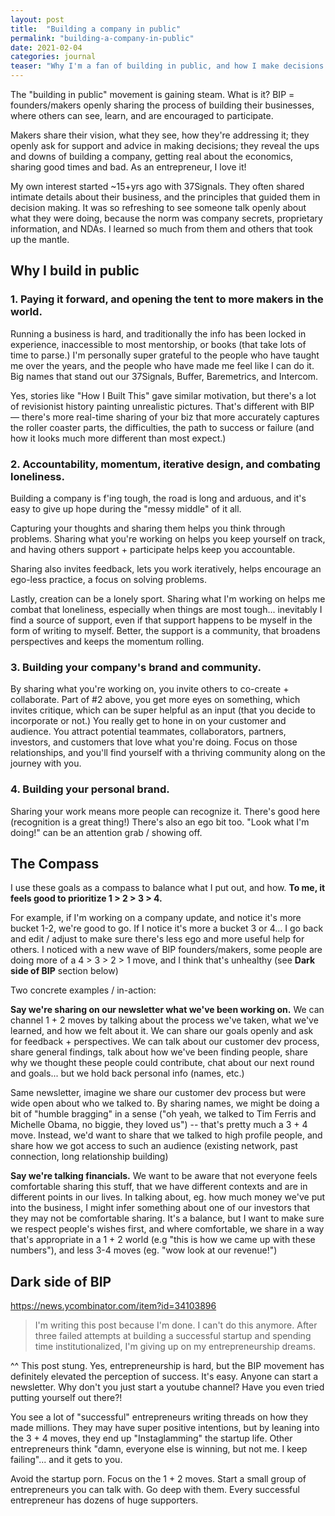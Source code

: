 ```yaml
---
layout: post
title:  "Building a company in public"
permalink: "building-a-company-in-public"
date: 2021-02-04
categories: journal
teaser: "Why I'm a fan of building in public, and how I make decisions about what to share. Opening the tent for others, accountability, and co-creation / community orientation lead the way."
---
```



The "building in public" movement is gaining steam. What is it? BIP = founders/makers openly sharing the process of building their businesses, where others can see, learn, and are encouraged to participate.

Makers share their vision, what they see, how they're addressing it; they openly ask for support and advice in making decisions; they reveal the ups and downs of building a company, getting real about the economics, sharing good times and bad. As an entrepreneur, I love it!

My own interest started ~15+yrs ago with 37Signals. They often shared intimate details about their business, and the principles that guided them in decision making. It was so refreshing to see someone talk openly about what they were doing, because the norm was company secrets, proprietary information, and NDAs. I learned so much from them and others that took up the mantle.


## Why I build in public

### 1. Paying it forward, and opening the tent to more makers in the world.

Running a business is hard, and traditionally the info has been locked in experience, inaccessible to most mentorship, or books (that take lots of time to parse.)
I'm personally super grateful to the people who have taught me over the years, and the people who have made me feel like I can do it. Big names that stand out our 37Signals, Buffer, Baremetrics, and Intercom.

Yes, stories like "How I Built This" gave similar motivation, but there's a lot of revisionist history painting unrealistic pictures. That's different with BIP — there's more real-time sharing of your biz that more accurately captures the roller coaster parts, the difficulties, the path to success or failure (and how it looks much more different than most expect.)

### 2. Accountability, momentum, iterative design, and combating loneliness.

Building a company is f'ing tough, the road is long and arduous, and it's easy to give up hope during the "messy middle" of it all.

Capturing your thoughts and sharing them helps you think through problems. Sharing what you're working on helps you keep yourself on track, and having others support + participate helps keep you accountable.

Sharing also invites feedback, lets you work iteratively, helps encourage an ego-less practice, a focus on solving problems.

Lastly, creation can be a lonely sport. Sharing what I'm working on helps me combat that loneliness, especially when things are most tough... inevitably I find a source of support, even if that support happens to be myself in the form of writing to myself. Better, the support is a community, that broadens perspectives and keeps the momentum rolling.

### 3. Building your company's brand and community.

By sharing what you're working on, you invite others to co-create + collaborate. Part of #2 above, you get more eyes on something, which invites critique, which can be super helpful as an input (that you decide to incorporate or not.) You really get to hone in on your customer and audience. You attract potential teammates, collaborators, partners, investors, and customers that love what you're doing. Focus on those relationships, and you'll find yourself with a thriving community along on the journey with you.

### 4. Building your personal brand.

Sharing your work means more people can recognize it. There's good here (recognition is a great thing!) There's also an ego bit too. "Look what I'm doing!" can be an attention grab / showing off.


## The Compass

I use these goals as a compass to balance what I put out, and how. **To me, it feels good to prioritize 1 > 2 > 3 > 4.** 

For example, if I'm working on a company update, and notice it's more bucket 1-2, we're good to go. If I notice it's more a bucket 3 or 4... I go back and edit / adjust to make sure there's less ego and more useful help for others. I noticed with a new wave of BIP founders/makers, some people are doing more of a 4 > 3 > 2 > 1 move, and I think that's unhealthy (see **Dark side of BIP** section below)

Two concrete examples / in-action:

**Say we're sharing on our newsletter what we've been working on.** 
We can channel 1 + 2 moves by talking about the process we've taken, what we've learned, and how we felt about it. We can share our goals openly and ask for feedback + perspectives. We can talk about our customer dev process, share general findings, talk about how we've been finding people, share why we thought these people could contribute, chat about our next round and goals... but we hold back personal info (names, etc.)

Same newsletter, imagine we share our customer dev process but were wide open about who we talked to. By sharing names, we might be doing a bit of "humble bragging" in a sense ("oh yeah, we talked to Tim Ferris and Michelle Obama, no biggie, they loved us") -- that's pretty much a 3 + 4 move. Instead, we'd want to share that we talked to high profile people, and share how we got access to such an audience (existing network, past connection, long relationship building)

**Say we're talking financials.** 
We want to be aware that not everyone feels comfortable sharing this stuff, that we have different contexts and are in different points in our lives. In talking about, eg. how much money we've put into the business, I might infer something about one of our investors that they may not be comfortable sharing. It's a balance, but I want to make sure we respect people's wishes first, and where comfortable, we share in a way that's appropriate in a 1 + 2 world (e.g "this is how we came up with these numbers"), and less 3-4 moves (eg. "wow look at our revenue!")

## Dark side of BIP

https://news.ycombinator.com/item?id=34103896

> 	I'm writing this post because I'm done. I can't do this anymore. After three failed attempts at building a successful startup and spending time institutionalized, I'm giving up on my entrepreneurship dreams.

^^ This post stung. Yes, entrepreneurship is hard, but the BIP movement has definitely elevated the perception of success. It's easy. Anyone can start a newsletter. Why don't you just start a youtube channel? Have you even tried putting yourself out there?! 

You see a lot of "successful" entrepreneurs writing threads on how they made millions. They may have super positive intentions, but by leaning into the 3 + 4 moves, they end up "Instaglamming" the startup life. Other entrepreneurs think "damn, everyone else is winning, but not me. I keep failing"... and it gets to you.

Avoid the startup porn. Focus on the 1 + 2 moves. Start a small group of entrepreneurs you can talk with. Go deep with them. Every successful entrepreneur has dozens of huge supporters.
